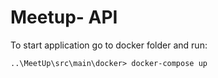 # Meetup- API

To start application go to docker folder and run:

```
..\MeetUp\src\main\docker> docker-compose up
```
